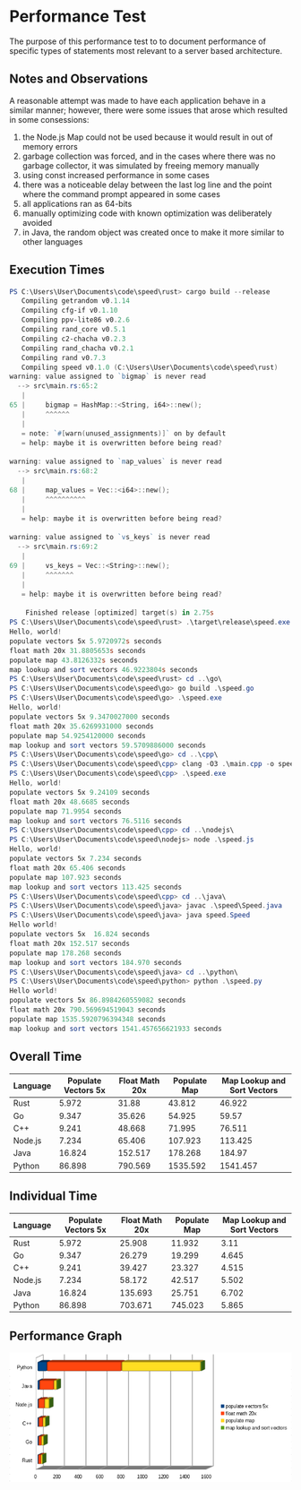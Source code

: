 # Performance Test

The purpose of this performance test to to document performance of specific types of statements
most relevant to a server based architecture.

## Notes and Observations

A reasonable attempt was made to have each application behave in a similar manner; however, there
were some issues that arose which resulted in some consessions:

1. the Node.js Map could not be used because it would result in out of memory errors
2. garbage collection was forced, and in the cases where there was no garbage collector, it was simulated by freeing memory manually
3. using const increased performance in some cases
4. there was a noticeable delay between the last log line and the point where the command prompt appeared in some cases
5. all applications ran as 64-bits
6. manually optimizing code with known optimization was deliberately avoided
7. in Java, the random object was created once to make it more similar to other languages

## Execution Times

```powershell
PS C:\Users\User\Documents\code\speed\rust> cargo build --release
   Compiling getrandom v0.1.14
   Compiling cfg-if v0.1.10
   Compiling ppv-lite86 v0.2.6
   Compiling rand_core v0.5.1
   Compiling c2-chacha v0.2.3
   Compiling rand_chacha v0.2.1
   Compiling rand v0.7.3
   Compiling speed v0.1.0 (C:\Users\User\Documents\code\speed\rust)
warning: value assigned to `bigmap` is never read
  --> src\main.rs:65:2
   |
65 |     bigmap = HashMap::<String, i64>::new();
   |     ^^^^^^
   |
   = note: `#[warn(unused_assignments)]` on by default
   = help: maybe it is overwritten before being read?

warning: value assigned to `map_values` is never read
  --> src\main.rs:68:2
   |
68 |     map_values = Vec::<i64>::new();
   |     ^^^^^^^^^^
   |
   = help: maybe it is overwritten before being read?

warning: value assigned to `vs_keys` is never read
  --> src\main.rs:69:2
   |
69 |     vs_keys = Vec::<String>::new();
   |     ^^^^^^^
   |
   = help: maybe it is overwritten before being read?

    Finished release [optimized] target(s) in 2.75s
PS C:\Users\User\Documents\code\speed\rust> .\target\release\speed.exe
Hello, world!
populate vectors 5x 5.9720972s seconds
float math 20x 31.8805653s seconds
populate map 43.8126332s seconds
map lookup and sort vectors 46.9223804s seconds
PS C:\Users\User\Documents\code\speed\rust> cd ..\go\
PS C:\Users\User\Documents\code\speed\go> go build .\speed.go
PS C:\Users\User\Documents\code\speed\go> .\speed.exe
Hello, world!
populate vectors 5x 9.3470027000 seconds
float math 20x 35.6269931000 seconds
populate map 54.9254120000 seconds
map lookup and sort vectors 59.5709886000 seconds
PS C:\Users\User\Documents\code\speed\go> cd ..\cpp\
PS C:\Users\User\Documents\code\speed\cpp> clang -O3 .\main.cpp -o speed.exe
PS C:\Users\User\Documents\code\speed\cpp> .\speed.exe
Hello, world!
populate vectors 5x 9.24109 seconds
float math 20x 48.6685 seconds
populate map 71.9954 seconds
map lookup and sort vectors 76.5116 seconds
PS C:\Users\User\Documents\code\speed\cpp> cd ..\nodejs\
PS C:\Users\User\Documents\code\speed\nodejs> node .\speed.js
Hello, world!
populate vectors 5x 7.234 seconds
float math 20x 65.406 seconds
populate map 107.923 seconds
map lookup and sort vectors 113.425 seconds
PS C:\Users\User\Documents\code\speed\cpp> cd ..\java\
PS C:\Users\User\Documents\code\speed\java> javac .\speed\Speed.java
PS C:\Users\User\Documents\code\speed\java> java speed.Speed
Hello world!
populate vectors 5x  16.824 seconds
float math 20x 152.517 seconds
populate map 178.268 seconds
map lookup and sort vectors 184.970 seconds
PS C:\Users\User\Documents\code\speed\java> cd ..\python\
PS C:\Users\User\Documents\code\speed\python> python .\speed.py
Hello world!
populate vectors 5x 86.8984260559082 seconds
float math 20x 790.569694519043 seconds
populate map 1535.5920796394348 seconds
map lookup and sort vectors 1541.457656621933 seconds
```

## Overall Time

| Language | Populate Vectors 5x | Float Math 20x | Populate Map | Map Lookup and Sort Vectors |
|----------|---------------------|----------------|--------------|-----------------------------|
| Rust     | 5.972               | 31.88          | 43.812       | 46.922                      |
| Go       | 9.347               | 35.626         | 54.925       | 59.57                       |
| C++      | 9.241               | 48.668         | 71.995       | 76.511                      |
| Node.js  | 7.234               | 65.406         | 107.923      | 113.425                     |
| Java     | 16.824              | 152.517        | 178.268      | 184.97                      |
| Python   | 86.898              | 790.569        | 1535.592     | 1541.457                    |

## Individual Time

| Language | Populate Vectors 5x | Float Math 20x | Populate Map | Map Lookup and Sort Vectors |
|----------|---------------------|----------------|--------------|-----------------------------|
| Rust     | 5.972               | 25.908         | 11.932       | 3.11                        |
| Go       | 9.347               | 26.279         | 19.299       | 4.645                       |
| C++      | 9.241               | 39.427         | 23.327       | 4.515                       |
| Node.js  | 7.234               | 58.172         | 42.517       | 5.502                       |
| Java     | 16.824              | 135.693        | 25.751       | 6.702                       |
| Python   | 86.898              | 703.671        | 745.023      | 5.865                       |

## Performance Graph

![Performance Graph](graph.png "Performance Graph")

